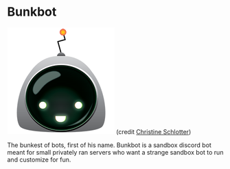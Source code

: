 # Bunkbot
![bunkbot](https://github.com/fugwenna/bunkbot/blob/master/avatar.png)
(credit [Christine Schlotter](https://christineschlotter.com))

The bunkest of bots, first of his name. Bunkbot is a sandbox discord bot meant for small privately ran servers who want a strange sandbox bot to run and customize for fun.